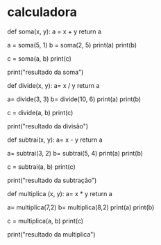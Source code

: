# calculadora
def soma(x, y):
    a = x + y
    return a

a = soma(5, 1)
b = soma(2, 5)
print(a)
print(b)

c = soma(a, b)
print(c)

print("resultado da soma")

def divide(x, y):
    a= x / y
    return a

a= divide(3, 3)
b= divide(10, 6)
print(a)
print(b)

c = divide(a, b)
print(c)

print("resultado da divisão")

def subtrai(x, y):
    a= x - y
    return a

a= subtrai(3, 2)
b= subtrai(5, 4)
print(a)
print(b)

c = subtrai(a, b)
print(c)

print("resultado da subtração")

def multiplica (x, y):
    a= x * y
    return a

a= multiplica(7,2)
b= multiplica(8,2)
print(a)
print(b)

c = multiplica(a, b)
print(c)

print("resultado da multiplica")
